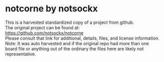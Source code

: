 
# notcorne by notsockx  
This is a harvested standardized copy of a project from github.  
The original project can be found at:  
https://github.com/notsockx/notcorne  
Please consult that link for additional, details, files, and license information.  
Note: It was auto harvested and if the original repo had more than one board file or anything out of the ordinary the files here are likely not representative.  
    